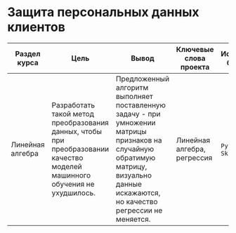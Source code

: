 # Защита персональных данных клиентов

Раздел курса | Цель | Вывод  | Ключевые слова проекта | Используемые библиотеки
------------- |----------------  |---------------- | ---------------- | -----------------------
Линейная алгебра | Разработать такой метод преобразования данных, чтобы при преобразовании качество моделей машинного обучения не ухудшилось.  | Предложенный алгоритм выполняет поставленную задачу - при умножении матрицы признаков на случайную обратимую матрицу, визуально данные искажаются, но качество регрессии не меняется. | Линейная алгебра, регрессия  | `Python` `NumPy` `Sklearn`
